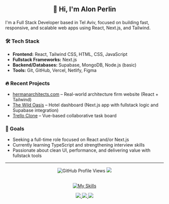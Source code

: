## <p align="center">👋 Hi, I'm Alon Perlin</p>

I'm a Full Stack Developer based in Tel Aviv, focused on building fast, responsive, and scalable web apps using React, Next.js, and Tailwind.

### 🛠 Tech Stack
- **Frontend:** React, Tailwind CSS, HTML, CSS, JavaScript
- **Fullstack Frameworks:** Next.js 
- **Backend/Databases:** Supabase, MongoDB, Node.js (basic)
- **Tools:** Git, GitHub, Vercel, Netlify, Figma

### 🔥 Recent Projects
- [hermanarchitects.com](https://hermanarchitects.com) – Real-world architecture firm website (React + Tailwind)
- [The Wild Oasis](https://the-wild-oasis-website-vert-five.vercel.app/) – Hotel dashboard (Next.js app with fullstack logic and Supabase integration)
- [Trello Clone](https://trio-j5ev.onrender.com) – Vue-based collaborative task board

### 🎯 Goals
- Seeking a full-time role focused on React and/or Next.js
- Currently learning TypeScript and strengthening interview skills
- Passionate about clean UI, performance, and delivering value with fullstack tools

---
<div align="center">

<div align="center">
  <img src="https://komarev.com/ghpvc/?username=APerlinx&style=flat-square&color=blue" alt="GitHub Profile Views" />
  <img src="https://img.shields.io/badge/Currently-Online-brightgreen?style=flat-square&logo=wifi" />
</div>
<br/>

  [![My Skills](https://skillicons.dev/icons?i=js,ts,html,css,react,nextjs,tailwind,nodejs,git,github,vscode,postman,mongodb,supabase,vite,aws&perline=16)](https://skillicons.dev)

<p align="center">
  <a href="https://www.linkedin.com/in/alonperlin/">
    <img src="https://img.shields.io/badge/LinkedIn-blue?style=flat&logo=linkedin" />
  </a>
  <a href="https://github.com/APerlinx">
    <img src="https://img.shields.io/badge/GitHub-black?style=flat&logo=github" />
  </a>
  <a href="mailto:alonperinx@gmail.com">
    <img src="https://img.shields.io/badge/Gmail-red?style=flat&logo=gmail" />
  </a>
</p>

</div>
